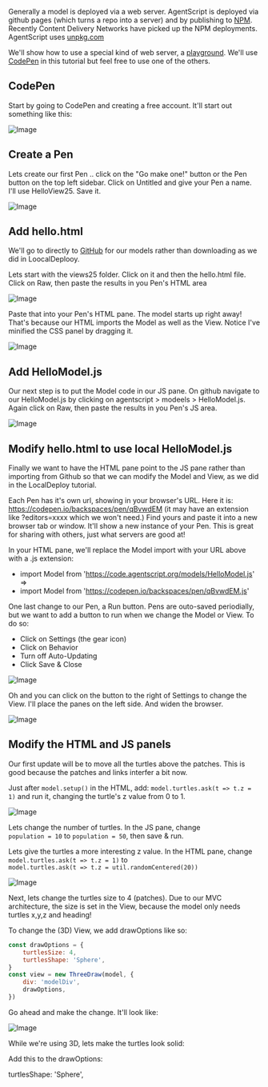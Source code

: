 Generally a model is deployed via a web server. AgentScript is deployed via github pages (which turns a repo into a server) and by publishing to [NPM](https://docs.npmjs.com/). Recently Content Delivery Networks have picked up the NPM deployments. AgentScript uses [unpkg.com](https://unpkg.com/)

We'll show how to use a special kind of web server, a [playground](https://www.geeksforgeeks.org/top-javascript-playgrounds-every-developer-should-try/). We'll use [CodePen](https://codepen.io/) in this tutorial but feel free to use one of the others.

## CodePen

Start by going to CodePen and creating a free account. It'll start out something like this:

![Image](/config/cleantheme/static/CodePenInit.jpg)

## Create a Pen

Lets create our first Pen .. click on the "Go make one!" button or the Pen button on the top left sidebar. Click on Untitled and give your Pen a name. I'll use HelloView25. Save it.

![Image](/config/cleantheme/static/CodePenLayout.jpg)

## Add hello.html

We'll go to directly to [GitHub](https://github.com/backspaces/agentscript) for our models rather than downloading as we did in LoocalDeplooy.

Lets start with the views25 folder. Click on it and then the hello.html file. Click on Raw, then paste the results in you Pen's HTML area

![Image](/config/cleantheme/static/Views25Html.jpg)

Paste that into your Pen's HTML pane. The model starts up right away! That's because our HTML imports the Model as well as the View. Notice I've minified the CSS panel by dragging it.

![Image](/config/cleantheme/static/CodePenHTML.jpg)

## Add HelloModel.js

Our next step is to put the Model code in our JS pane. On github navigate to our HelloModel.js by clicking on agentscript > modeels > HelloModel.js. Again click on Raw, then paste the results in you Pen's JS area.

![Image](/config/cleantheme/static/CodePenJS.jpg)

## Modify hello.html to use local HelloModel.js

Finally we want to have the HTML pane point to the JS pane rather than importing from Github so that we can modify the Model and View, as we did in the LocalDeploy tutorial.

Each Pen has it's own url, showing in your browser's URL. Here it is: https://codepen.io/backspaces/pen/qBvwdEM (it may have an extension like ?editors=xxxx which we won't need.) Find yours and paste it into a new browser tab or window. It'll show a new instance of your Pen. This is great for sharing with others, just what servers are good at!

In your HTML pane, we'll replace the Model import with your URL above with a .js extension:

-   import Model from 'https://code.agentscript.org/models/HelloModel.js' =>
-   import Model from 'https://codepen.io/backspaces/pen/qBvwdEM.js'

One last change to our Pen, a Run button. Pens are outo-saved periodially, but we want to add a button to run when we change the Model or View. To do so:

-   Click on Settings (the gear icon)
-   Click on Behavior
-   Turn off Auto-Updating
-   Click Save & Close

![Image](/config/cleantheme/static/CodePenRunBtn.jpg)

Oh and you can click on the button to the right of Settings to change the View. I'll place the panes on the left side. And widen the browser.

![Image](/config/cleantheme/static/WideViewLeftPanes.jpg)

## Modify the HTML and JS panels

Our first update will be to move all the turtles above the patches. This is good because the patches and links interfer a bit now.

Just after `model.setup()` in the HTML, add: `model.turtles.ask(t => t.z = 1)` and run it, changing the turtle's z value from 0 to 1.

![Image](/config/cleantheme/static/TurtlesPlus1.jpg)

Lets change the number of turtles. In the JS pane, change<br>
`population = 10` to `population = 50`, then save & run.

Lets give the turtles a more interesting z value. In the HTML pane, change<br>
`model.turtles.ask(t => t.z = 1)` to<br>
`model.turtles.ask(t => t.z = util.randomCentered(20))`

![Image](/config/cleantheme/static/TurtlesRandomZ.jpg)

Next, lets change the turtles size to 4 (patches). Due to our MVC architecture, the size is set in the View, because the model only needs turtles x,y,z and heading!

To change the (3D) View, we add drawOptions like so:

```js
const drawOptions = {
    turtlesSize: 4,
    turtlesShape: 'Sphere',
}
const view = new ThreeDraw(model, {
    div: 'modelDiv',
    drawOptions,
})
```

Go ahead and make the change. It'll look like:

![Image](/config/cleantheme/static/TurtlesSize4.jpg)

While we're using 3D, lets make the turtles look solid:

Add this to the drawOptions:

turtlesShape: 'Sphere',
